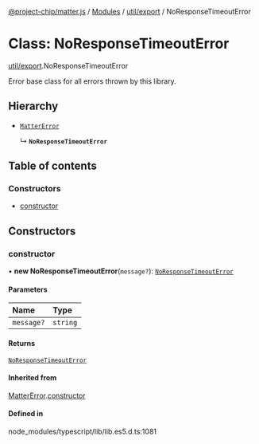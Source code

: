 [@project-chip/matter.js](../README.md) / [Modules](../modules.md) / [util/export](../modules/util_export.md) / NoResponseTimeoutError

# Class: NoResponseTimeoutError

[util/export](../modules/util_export.md).NoResponseTimeoutError

Error base class for all errors thrown by this library.

## Hierarchy

- [`MatterError`](common_export.MatterError.md)

  ↳ **`NoResponseTimeoutError`**

## Table of contents

### Constructors

- [constructor](util_export.NoResponseTimeoutError.md#constructor)

## Constructors

### constructor

• **new NoResponseTimeoutError**(`message?`): [`NoResponseTimeoutError`](util_export.NoResponseTimeoutError.md)

#### Parameters

| Name | Type |
| :------ | :------ |
| `message?` | `string` |

#### Returns

[`NoResponseTimeoutError`](util_export.NoResponseTimeoutError.md)

#### Inherited from

[MatterError](common_export.MatterError.md).[constructor](common_export.MatterError.md#constructor)

#### Defined in

node_modules/typescript/lib/lib.es5.d.ts:1081
